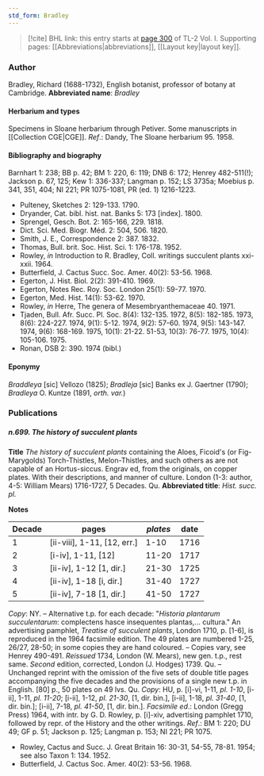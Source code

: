 ```yaml
---
std_form: Bradley
---
```


> [!cite] BHL link: this entry starts at [page 300](https://www.biodiversitylibrary.org/page/33120431) of TL-2 Vol. I.
> Supporting pages: [[Abbreviations|abbreviations]], [[Layout key|layout key]].

### Author

Bradley, Richard (1688-1732), English botanist, professor of botany at Cambridge. 
**Abbreviated name**: *Bradley*

#### Herbarium and types

Specimens in Sloane herbarium through Petiver. Some manuscripts in [[Collection CGE|CGE]].
*Ref*.: Dandy, The Sloane herbarium 95. 1958.

#### Bibliography and biography

Barnhart 1: 238; BB p. 42; BM 1: 220, 6: 119; DNB 6: 172; Henrey 482-511(!); Jackson p. 67, 125; Kew 1: 336-337; Langman p. 152; LS 3735a; Moebius p. 341, 351, 404; NI 221; PR 1075-1081, PR (ed. 1) 1216-1223.
- Pulteney, Sketches 2: 129-133. 1790.
- Dryander, Cat. bibl. hist. nat. Banks 5: 173 \[index\]. 1800.
- Sprengel, Gesch. Bot. 2: 165-166, 229. 1818.
- Dict. Sci. Med. Biogr. Méd. 2: 504, 506. 1820.
- Smith, J. E., Correspondence 2: 387. 1832.
- Thomas, Bull. brit. Soc. Hist. Sci. 1: 176-178. 1952.
- Rowley, *in* Introduction to R. Bradley, Coll. writings succulent plants xxi-xxii. 1964.
- Butterfield, J. Cactus Succ. Soc. Amer. 40(2): 53-56. 1968.
- Egerton, J. Hist. Biol. 2(2): 391-410. 1969.
- Egerton, Notes Rec. Roy. Soc. London 25(1): 59-77. 1970.
- Egerton, Med. Hist. 14(1): 53-62. 1970.
- Rowley, *in* Herre, The genera of Mesembryanthemaceae 40. 1971.
- Tjaden, Bull. Afr. Succ. Pl. Soc. 8(4): 132-135. 1972, 8(5): 182-185. 1973, 8(6): 224-227. 1974, 9(1): 5-12. 1974, 9(2): 57-60. 1974, 9(5): 143-147. 1974, 9(6): 168-169. 1975, 10(1): 21-22. 51-53, 10(3): 76-77. 1975, 10(4): 105-106. 1975.
- Ronan, DSB 2: 390. 1974 (bibl.)

#### Eponymy

*Braddleya* \[sic\] Vellozo (1825); *Bradleja* \[sic\] Banks ex J. Gaertner (1790); *Bradleya* O. Kuntze (1891, *orth. var.*)

### Publications

##### n.699. The history of succulent plants

**Title**
*The history of succulent plants* containing the Aloes, Ficoid's (or Fig-Marygolds) Torch-Thistles, Melon-Thistles, and such others as are not capable of an Hortus-siccus. Engrav ed, from the originals, on copper plates. With their descriptions, and manner of culture. London (1-3: author, 4-5: William Mears) 1716-1727, 5 Decades. Qu.
**Abbreviated title**: *Hist. succ. pl.*

**Notes**

|Decade	|pages	|*plates*	|date|
|---	|---	|---	|---	|
|1	|\[ii-viii\], 1-11, \[12, err.\]	|1-10	|1716|
|2	|\[i-iv\], 1-11, \[12\]	|11-20	|1717|
|3	|\[ii-iv\], 1-12 \[1, dir.\]	|21-30	|1725|
|4	|\[ii-iv\], 1-18 \[i, dir.\]	|31-40	|1727|
|5	|\[ii-iv\], 7-18 \[1, dir.\]	|41-50	|1727|

*Copy*: NY. – Alternative t.p. for each decade: "*Historia plantarum succulentarum*: complectens hasce insequentes plantas,... cultura." An advertising pamphlet, *Treatise of succulent plants*, London 1710, p. \[1-6\], is reproduced in the 1964 facsimile edition.
The 49 plates are numbered 1-25, 26/27, 28-50; in some copies they are hand coloured. – Copies vary, see Henrey 490-491. *Reissued* 1734, London (W. Mears), new gen. t.p., rest same.
*Second* edition, corrected, London (J. Hodges) 1739. Qu. – Unchanged reprint with the omission of the five sets of double title pages accompanying the five decades and the provisions of a single new t.p. in English. \[80\] p., 50 plates on 49 lvs. Qu. *Copy*: HU, p. \[i\]-vi, 1-11, *pl. 1-10*, \[i-ii\], 1-11, *pl. 11-20*; \[i-ii\], 1-12, *pl. 21-30*, \[1, dir. bin.\], \[i-ii\], 1-18, *pl. 31-40*, \[1, dir. bin.\]; \[i-ii\], 7-18, *pl. 41-50*, \[1, dir. bin.\].
*Facsimile ed*.: London (Gregg Press) 1964, with intr. by G. D. Rowley, p. \[i\]-xiv, advertising pamphlet 1710, followed by repr. of the History and the other writings.
*Ref*.: BM 1: 220; DU 49; GF p. 51; Jackson p. 125; Langman p. 153; NI 221; PR 1075.
- Rowley, Cactus and Succ. J. Great Britain 16: 30-31, 54-55, 78-81. 1954; see also Taxon 1: 134. 1952.
- Butterfield, J. Cactus Soc. Amer. 40(2): 53-56. 1968.

